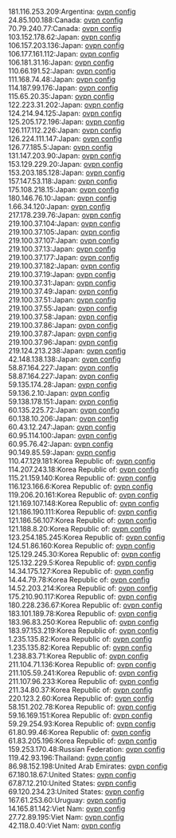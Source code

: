 181.116.253.209:Argentina: [ovpn config](vpn/181_116_253_209.ovpn)  
24.85.100.188:Canada: [ovpn config](vpn/24_85_100_188.ovpn)  
70.79.240.77:Canada: [ovpn config](vpn/70_79_240_77.ovpn)  
103.152.178.62:Japan: [ovpn config](vpn/103_152_178_62.ovpn)  
106.157.203.136:Japan: [ovpn config](vpn/106_157_203_136.ovpn)  
106.177.161.112:Japan: [ovpn config](vpn/106_177_161_112.ovpn)  
106.181.31.16:Japan: [ovpn config](vpn/106_181_31_16.ovpn)  
110.66.191.52:Japan: [ovpn config](vpn/110_66_191_52.ovpn)  
111.168.74.48:Japan: [ovpn config](vpn/111_168_74_48.ovpn)  
114.187.99.176:Japan: [ovpn config](vpn/114_187_99_176.ovpn)  
115.65.20.35:Japan: [ovpn config](vpn/115_65_20_35.ovpn)  
122.223.31.202:Japan: [ovpn config](vpn/122_223_31_202.ovpn)  
124.214.94.125:Japan: [ovpn config](vpn/124_214_94_125.ovpn)  
125.205.172.196:Japan: [ovpn config](vpn/125_205_172_196.ovpn)  
126.117.112.226:Japan: [ovpn config](vpn/126_117_112_226.ovpn)  
126.224.111.147:Japan: [ovpn config](vpn/126_224_111_147.ovpn)  
126.77.185.5:Japan: [ovpn config](vpn/126_77_185_5.ovpn)  
131.147.203.90:Japan: [ovpn config](vpn/131_147_203_90.ovpn)  
153.129.229.20:Japan: [ovpn config](vpn/153_129_229_20.ovpn)  
153.203.185.128:Japan: [ovpn config](vpn/153_203_185_128.ovpn)  
157.147.53.118:Japan: [ovpn config](vpn/157_147_53_118.ovpn)  
175.108.218.15:Japan: [ovpn config](vpn/175_108_218_15.ovpn)  
180.146.76.10:Japan: [ovpn config](vpn/180_146_76_10.ovpn)  
1.66.34.120:Japan: [ovpn config](vpn/1_66_34_120.ovpn)  
217.178.239.76:Japan: [ovpn config](vpn/217_178_239_76.ovpn)  
219.100.37.104:Japan: [ovpn config](vpn/219_100_37_104.ovpn)  
219.100.37.105:Japan: [ovpn config](vpn/219_100_37_105.ovpn)  
219.100.37.107:Japan: [ovpn config](vpn/219_100_37_107.ovpn)  
219.100.37.13:Japan: [ovpn config](vpn/219_100_37_13.ovpn)  
219.100.37.177:Japan: [ovpn config](vpn/219_100_37_177.ovpn)  
219.100.37.182:Japan: [ovpn config](vpn/219_100_37_182.ovpn)  
219.100.37.19:Japan: [ovpn config](vpn/219_100_37_19.ovpn)  
219.100.37.31:Japan: [ovpn config](vpn/219_100_37_31.ovpn)  
219.100.37.49:Japan: [ovpn config](vpn/219_100_37_49.ovpn)  
219.100.37.51:Japan: [ovpn config](vpn/219_100_37_51.ovpn)  
219.100.37.55:Japan: [ovpn config](vpn/219_100_37_55.ovpn)  
219.100.37.58:Japan: [ovpn config](vpn/219_100_37_58.ovpn)  
219.100.37.86:Japan: [ovpn config](vpn/219_100_37_86.ovpn)  
219.100.37.87:Japan: [ovpn config](vpn/219_100_37_87.ovpn)  
219.100.37.96:Japan: [ovpn config](vpn/219_100_37_96.ovpn)  
219.124.213.238:Japan: [ovpn config](vpn/219_124_213_238.ovpn)  
42.148.138.138:Japan: [ovpn config](vpn/42_148_138_138.ovpn)  
58.87.164.227:Japan: [ovpn config](vpn/58_87_164_227.ovpn)  
58.87.164.227:Japan: [ovpn config](vpn/58_87_164_227.ovpn)  
59.135.174.28:Japan: [ovpn config](vpn/59_135_174_28.ovpn)  
59.136.2.10:Japan: [ovpn config](vpn/59_136_2_10.ovpn)  
59.138.178.151:Japan: [ovpn config](vpn/59_138_178_151.ovpn)  
60.135.225.72:Japan: [ovpn config](vpn/60_135_225_72.ovpn)  
60.138.10.206:Japan: [ovpn config](vpn/60_138_10_206.ovpn)  
60.43.12.247:Japan: [ovpn config](vpn/60_43_12_247.ovpn)  
60.95.114.100:Japan: [ovpn config](vpn/60_95_114_100.ovpn)  
60.95.76.42:Japan: [ovpn config](vpn/60_95_76_42.ovpn)  
90.149.85.59:Japan: [ovpn config](vpn/90_149_85_59.ovpn)  
110.47.129.181:Korea Republic of: [ovpn config](vpn/110_47_129_181.ovpn)  
114.207.243.18:Korea Republic of: [ovpn config](vpn/114_207_243_18.ovpn)  
115.21.159.140:Korea Republic of: [ovpn config](vpn/115_21_159_140.ovpn)  
116.123.166.6:Korea Republic of: [ovpn config](vpn/116_123_166_6.ovpn)  
119.206.20.161:Korea Republic of: [ovpn config](vpn/119_206_20_161.ovpn)  
121.169.107.148:Korea Republic of: [ovpn config](vpn/121_169_107_148.ovpn)  
121.186.190.111:Korea Republic of: [ovpn config](vpn/121_186_190_111.ovpn)  
121.186.56.107:Korea Republic of: [ovpn config](vpn/121_186_56_107.ovpn)  
121.188.8.20:Korea Republic of: [ovpn config](vpn/121_188_8_20.ovpn)  
123.254.185.245:Korea Republic of: [ovpn config](vpn/123_254_185_245.ovpn)  
124.51.86.160:Korea Republic of: [ovpn config](vpn/124_51_86_160.ovpn)  
125.129.245.30:Korea Republic of: [ovpn config](vpn/125_129_245_30.ovpn)  
125.132.229.5:Korea Republic of: [ovpn config](vpn/125_132_229_5.ovpn)  
14.34.175.127:Korea Republic of: [ovpn config](vpn/14_34_175_127.ovpn)  
14.44.79.78:Korea Republic of: [ovpn config](vpn/14_44_79_78.ovpn)  
14.52.203.214:Korea Republic of: [ovpn config](vpn/14_52_203_214.ovpn)  
175.210.90.117:Korea Republic of: [ovpn config](vpn/175_210_90_117.ovpn)  
180.228.236.67:Korea Republic of: [ovpn config](vpn/180_228_236_67.ovpn)  
183.101.189.78:Korea Republic of: [ovpn config](vpn/183_101_189_78.ovpn)  
183.96.83.250:Korea Republic of: [ovpn config](vpn/183_96_83_250.ovpn)  
183.97.153.219:Korea Republic of: [ovpn config](vpn/183_97_153_219.ovpn)  
1.235.135.82:Korea Republic of: [ovpn config](vpn/1_235_135_82.ovpn)  
1.235.135.82:Korea Republic of: [ovpn config](vpn/1_235_135_82.ovpn)  
1.238.83.71:Korea Republic of: [ovpn config](vpn/1_238_83_71.ovpn)  
211.104.71.136:Korea Republic of: [ovpn config](vpn/211_104_71_136.ovpn)  
211.105.59.241:Korea Republic of: [ovpn config](vpn/211_105_59_241.ovpn)  
211.107.96.233:Korea Republic of: [ovpn config](vpn/211_107_96_233.ovpn)  
211.34.80.37:Korea Republic of: [ovpn config](vpn/211_34_80_37.ovpn)  
220.123.2.60:Korea Republic of: [ovpn config](vpn/220_123_2_60.ovpn)  
58.151.202.78:Korea Republic of: [ovpn config](vpn/58_151_202_78.ovpn)  
59.16.169.151:Korea Republic of: [ovpn config](vpn/59_16_169_151.ovpn)  
59.29.254.93:Korea Republic of: [ovpn config](vpn/59_29_254_93.ovpn)  
61.80.99.46:Korea Republic of: [ovpn config](vpn/61_80_99_46.ovpn)  
61.83.205.196:Korea Republic of: [ovpn config](vpn/61_83_205_196.ovpn)  
159.253.170.48:Russian Federation: [ovpn config](vpn/159_253_170_48.ovpn)  
119.42.93.196:Thailand: [ovpn config](vpn/119_42_93_196.ovpn)  
86.98.152.198:United Arab Emirates: [ovpn config](vpn/86_98_152_198.ovpn)  
67.180.18.67:United States: [ovpn config](vpn/67_180_18_67.ovpn)  
67.87.12.210:United States: [ovpn config](vpn/67_87_12_210.ovpn)  
69.120.234.23:United States: [ovpn config](vpn/69_120_234_23.ovpn)  
167.61.253.60:Uruguay: [ovpn config](vpn/167_61_253_60.ovpn)  
14.165.81.142:Viet Nam: [ovpn config](vpn/14_165_81_142.ovpn)  
27.72.89.195:Viet Nam: [ovpn config](vpn/27_72_89_195.ovpn)  
42.118.0.40:Viet Nam: [ovpn config](vpn/42_118_0_40.ovpn)  
